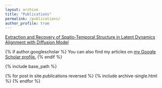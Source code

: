 ```yaml
---
layout: archive
title: "Publications"
permalink: /publications/
author_profile: true
---
```

[Extraction and Recovery of Spatio-Temporal Structure in Latent Dynamics Alignment with Diffusion Model](https://arxiv.org/abs/2306.06138)

{% if author.googlescholar %}
  You can also find my articles on <u><a href="{{author.googlescholar}}">my Google Scholar profile</a>.</u>
{% endif %}

{% include base_path %}

{% for post in site.publications reversed %}
  {% include archive-single.html %}
{% endfor %}
